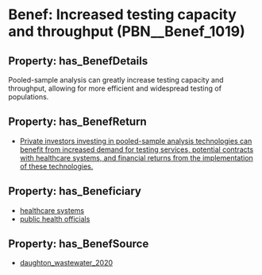 # Benef: __Increased testing capacity and throughput__ (PBN__Benef_1019)

## Property: has_BenefDetails

Pooled-sample analysis can greatly increase testing capacity and throughput, allowing for more efficient and widespread testing of populations.

## Property: has_BenefReturn

* [Private investors investing in pooled-sample analysis technologies can benefit from increased demand for testing services, potential contracts with healthcare systems, and financial returns from the implementation of these technologies.](../BenefReturn/PBN__BenefReturn_1140)

## Property: has_Beneficiary

* [healthcare systems](../Stakeholder/PBN__Stakeholder_193)
* [public health officials](../Stakeholder/PBN__Stakeholder_310)

## Property: has_BenefSource

* [daughton_wastewater_2020](../Article/PBN__Article_213)

